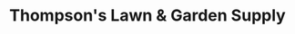 ---
title: "Thompson's Lawn & Garden Supply"
url: /pemberton/thompsons-lawn-und-garden-supply/
shop: Garten-Center
---